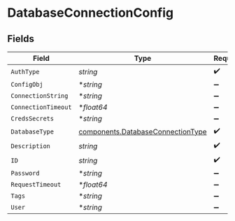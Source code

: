 # DatabaseConnectionConfig


## Fields

| Field                                                                                  | Type                                                                                   | Required                                                                               | Description                                                                            |
| -------------------------------------------------------------------------------------- | -------------------------------------------------------------------------------------- | -------------------------------------------------------------------------------------- | -------------------------------------------------------------------------------------- |
| `AuthType`                                                                             | *string*                                                                               | :heavy_check_mark:                                                                     | N/A                                                                                    |
| `ConfigObj`                                                                            | **string*                                                                              | :heavy_minus_sign:                                                                     | N/A                                                                                    |
| `ConnectionString`                                                                     | **string*                                                                              | :heavy_minus_sign:                                                                     | N/A                                                                                    |
| `ConnectionTimeout`                                                                    | **float64*                                                                             | :heavy_minus_sign:                                                                     | N/A                                                                                    |
| `CredsSecrets`                                                                         | **string*                                                                              | :heavy_minus_sign:                                                                     | N/A                                                                                    |
| `DatabaseType`                                                                         | [components.DatabaseConnectionType](../../models/components/databaseconnectiontype.md) | :heavy_check_mark:                                                                     | N/A                                                                                    |
| `Description`                                                                          | *string*                                                                               | :heavy_check_mark:                                                                     | N/A                                                                                    |
| `ID`                                                                                   | *string*                                                                               | :heavy_check_mark:                                                                     | N/A                                                                                    |
| `Password`                                                                             | **string*                                                                              | :heavy_minus_sign:                                                                     | N/A                                                                                    |
| `RequestTimeout`                                                                       | **float64*                                                                             | :heavy_minus_sign:                                                                     | N/A                                                                                    |
| `Tags`                                                                                 | **string*                                                                              | :heavy_minus_sign:                                                                     | N/A                                                                                    |
| `User`                                                                                 | **string*                                                                              | :heavy_minus_sign:                                                                     | N/A                                                                                    |